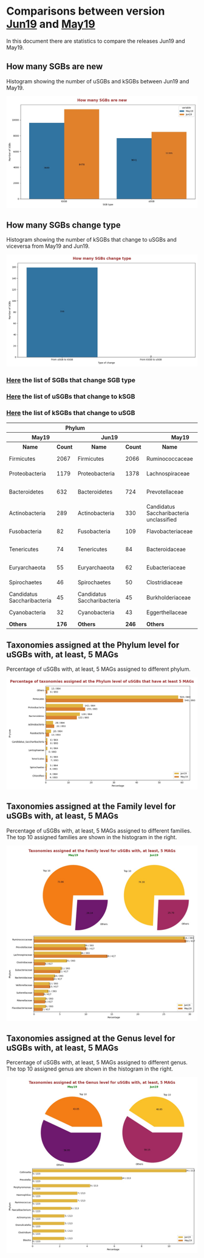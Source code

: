 # Comparisons between version [Jun19](README.md) and [May19](../May19/README.md)
In this document there are statistics to compare the releases Jun19 and May19.


## How many SGBs are new
Histogram showing the number of uSGBs and kSGBs between Jun19 and May19.

![How many SGBs are new](pictures/second_fig1.jpg)


## How many SGBs change type
Histogram showing the number of kSGBs that change to uSGBs and viceversa from May19 and Jun19.

![How many SGBs change type](pictures/second_fig2.jpg)


### [Here](pages/df_second_fig2.md) the list of SGBs that change SGB type

### [Here](pages/df_second_fig2_upgrade.md) the list of uSGBs that change to kSGB

### [Here](pages/df_second_fig2_downgrade.md) the list of kSGBs that change to uSGB

<table><tr><th colspan = '4' style = 'text-align: center'>Phylum</th><th colspan = '4' style = 'text-align: center'>Family</th><th colspan = '4' style = 'text-align: center'>Genus</th><th colspan = '4' style = 'text-align: center'>Species</th></tr><tr><th colspan = '2' style = 'text-align: center'>May19</th><th colspan = '2' style = 'text-align: center'>Jun19</th><th colspan = '2' style = 'text-align: center'>May19</th><th colspan = '2' style = 'text-align: center'>Jun19</th><th colspan = '2' style = 'text-align: center'>May19</th><th colspan = '2' style = 'text-align: center'>Jun19</th><th colspan = '2' style = 'text-align: center'>May19</th><th colspan = '2' style = 'text-align: center'>Jun19</th></tr><tr><th style = 'text-align: center'>Name</th><th style = 'text-align: center'>Count</th><th style = 'text-align: center'>Name</th><th style = 'text-align: center'>Count</th><th style = 'text-align: center'>Name</th><th style = 'text-align: center'>Count</th><th style = 'text-align: center'>Name</th><th style = 'text-align: center'>Count</th><th style = 'text-align: center'>Name</th><th style = 'text-align: center'>Count</th><th style = 'text-align: center'>Name</th><th style = 'text-align: center'>Count</th><th style = 'text-align: center'>Name</th><th style = 'text-align: center'>Count</th><th style = 'text-align: center'>Name</th><th style = 'text-align: center'>Count</th></tr><tr><td>Firmicutes</td><td>2067</td><td>Firmicutes</td><td>2066</td><td>Ruminococcaceae</td><td>315</td><td>Ruminococcaceae</td><td>300</td><td>Collinsella</td><td>335</td><td>Collinsella</td><td>330</td><td>Pseudomonas fluorescens</td><td>36</td><td>Pseudomonas fluorescens</td><td>36</td></tr><tr><td>Proteobacteria</td><td>1179</td><td>Proteobacteria</td><td>1378</td><td>Lachnospiraceae</td><td>174</td><td>Lachnospiraceae</td><td>130</td><td>Streptococcus</td><td>107</td><td>Streptococcus</td><td>107</td><td>Streptococcus mitis</td><td>27</td><td>Streptococcus mitis</td><td>27</td></tr><tr><td>Bacteroidetes</td><td>632</td><td>Bacteroidetes</td><td>724</td><td>Prevotellaceae</td><td>113</td><td>Prevotellaceae</td><td>105</td><td>Campylobacter</td><td>59</td><td>Campylobacter</td><td>59</td><td>Candidatus Hodgkinia cicadicola</td><td>26</td><td>Candidatus Hodgkinia cicadicola</td><td>26</td></tr><tr><td>Actinobacteria</td><td>289</td><td>Actinobacteria</td><td>330</td><td>Candidatus Saccharibacteria unclassified</td><td>64</td><td>Clostridiaceae</td><td>80</td><td>Haemophilus</td><td>56</td><td>Haemophilus</td><td>55</td><td>Stenotrophomonas maltophilia</td><td>21</td><td>Stenotrophomonas maltophilia</td><td>21</td></tr><tr><td>Fusobacteria</td><td>82</td><td>Fusobacteria</td><td>109</td><td>Flavobacteriaceae</td><td>53</td><td>Flavobacteriaceae</td><td>77</td><td>Prevotella</td><td>45</td><td>Prevotella</td><td>50</td><td>Pseudomonas stutzeri</td><td>18</td><td>Pseudomonas stutzeri</td><td>20</td></tr><tr><td>Tenericutes</td><td>74</td><td>Tenericutes</td><td>84</td><td>Bacteroidaceae</td><td>42</td><td>Candidatus Saccharibacteria unclassified</td><td>64</td><td>Blautia</td><td>40</td><td>Ruminococcus</td><td>31</td><td>Gilliamella apicola</td><td>16</td><td>Prochlorococcus marinus</td><td>17</td></tr><tr><td>Euryarchaeota</td><td>55</td><td>Euryarchaeota</td><td>62</td><td>Eubacteriaceae</td><td>40</td><td>Burkholderiaceae</td><td>54</td><td>Faecalibacterium</td><td>31</td><td>Actinomyces</td><td>30</td><td>Prochlorococcus marinus</td><td>16</td><td>Pseudomonas putida</td><td>17</td></tr><tr><td>Spirochaetes</td><td>46</td><td>Spirochaetes</td><td>50</td><td>Clostridiaceae</td><td>39</td><td>Eubacteriaceae</td><td>46</td><td>Actinomyces</td><td>30</td><td>Faecalibacterium</td><td>29</td><td>Pseudomonas putida</td><td>16</td><td>Bacillus cereus</td><td>15</td></tr><tr><td>Candidatus Saccharibacteria</td><td>45</td><td>Candidatus Saccharibacteria</td><td>45</td><td>Burkholderiaceae</td><td>33</td><td>Bacteroidaceae</td><td>41</td><td>Bacteroides</td><td>28</td><td>Clostridium</td><td>27</td><td>Bacillus cereus</td><td>14</td><td>Gilliamella apicola</td><td>15</td></tr><tr><td>Cyanobacteria</td><td>32</td><td>Cyanobacteria</td><td>43</td><td>Eggerthellaceae</td><td>33</td><td>Sphingomonadaceae</td><td>39</td><td>Rothia</td><td>25</td><td>Rothia</td><td>25</td><td>Streptococcus oralis</td><td>13</td><td>Streptococcus oralis</td><td>15</td></tr><tr style = 'font-weight: bold'><td>Others</td><td>176</td><td>Others</td><td>246</td><td>Others</td><td>714</td><td>Others</td><td>925</td><td>Others</td><td>646</td><td>Others</td><td>737</td><td>Others</td><td>9438</td><td>Others</td><td>11146</td></tr></table>

## Taxonomies assigned at the Phylum level for uSGBs with, at least, 5 MAGs
Percentage of uSGBs with, at least, 5 MAGs assigned to different phylum.

![Percentage of taxonomies assigned at the Phylum level of uSGBs that have at least 5 MAGs](pictures/second_fig3.jpg)


## Taxonomies assigned at the Family level for uSGBs with, at least, 5 MAGs
Percentage of uSGBs with, at least, 5 MAGs assigned to different families. The top 10 assigned families are shown in the histogram in the right.

![Taxonomies assigned at the Family level for uSGBs with, at least, 5 MAGs](pictures/second_fig4.jpg)


## Taxonomies assigned at the Genus level for uSGBs with, at least, 5 MAGs
Percentage of uSGBs with, at least, 5 MAGs assigned to different genus. The top 10 assigned genus are shown in the histogram in the right.

![Taxonomies assigned at the Genus level for uSGBs with, at least, 5 MAGs](pictures/second_fig5.jpg)


